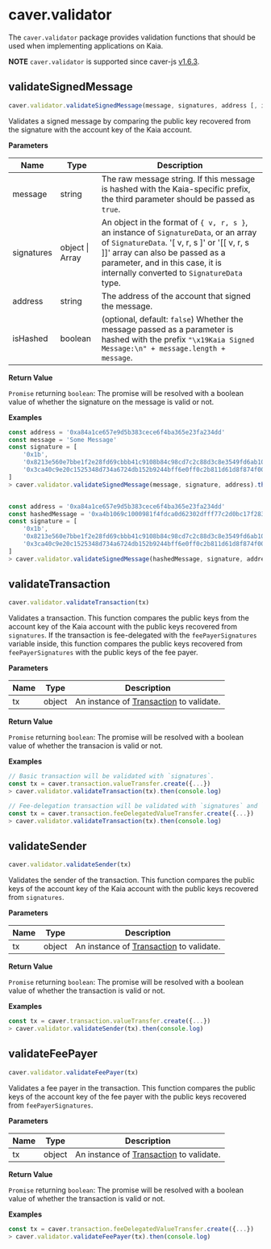 # caver.validator

The `caver.validator` package provides validation functions that should be used when implementing applications on Kaia.

**NOTE** `caver.validator` is supported since caver-js [v1.6.3](https://www.npmjs.com/package/caver-js/v/1.6.3).

## validateSignedMessage <a href="#validatesignedmessage" id="validatesignedmessage"></a>

```javascript
caver.validator.validateSignedMessage(message, signatures, address [, isHashed])
```

Validates a signed message by comparing the public key recovered from the signature with the account key of the Kaia account.

**Parameters**

| Name       | Type              | Description                                                                                                                                                                                                                                                                                                                                                                                                                                                 |
| ---------- | ----------------- | ----------------------------------------------------------------------------------------------------------------------------------------------------------------------------------------------------------------------------------------------------------------------------------------------------------------------------------------------------------------------------------------------------------------------------------------------------------- |
| message    | string            | The raw message string. If this message is hashed with the Kaia-specific prefix, the third parameter should be passed as `true`.                                                                                                                                                                                                                                                                                            |
| signatures | object \\| Array | An object in the format of `{ v, r, s }`, an instance of `SignatureData`, or an array of `SignatureData`. '\[ v, r, s ]' or '\[\[ v, r, s ]]' array can also be passed as a parameter, and in this case, it is internally converted to `SignatureData` type. |
| address    | string            | The address of the account that signed the message.                                                                                                                                                                                                                                                                                                                                                                                         |
| isHashed   | boolean           | (optional, default: `false`) Whether the message passed as a parameter is hashed with the prefix `"\x19Kaia Signed Message:\n" + message.length + message`.                                                                                                                                                                                                                                            |

**Return Value**

`Promise` returning `boolean`: The promise will be resolved with a boolean value of whether the signature on the message is valid or not.

**Examples**

```javascript
const address = '0xa84a1ce657e9d5b383cece6f4ba365e23fa234dd'
const message = 'Some Message'
const signature = [
	'0x1b',
	'0x8213e560e7bbe1f2e28fd69cbbb41c9108b84c98cd7c2c88d3c8e3549fd6ab10',
	'0x3ca40c9e20c1525348d734a6724db152b9244bff6e0ff0c2b811d61d8f874f00',
]
> caver.validator.validateSignedMessage(message, signature, address).then(console.log)


const address = '0xa84a1ce657e9d5b383cece6f4ba365e23fa234dd'
const hashedMessage = '0xa4b1069c1000981f4fdca0d62302dfff77c2d0bc17f283d961e2dc5961105b18'
const signature = [
	'0x1b',
	'0x8213e560e7bbe1f2e28fd69cbbb41c9108b84c98cd7c2c88d3c8e3549fd6ab10',
	'0x3ca40c9e20c1525348d734a6724db152b9244bff6e0ff0c2b811d61d8f874f00',
]
> caver.validator.validateSignedMessage(hashedMessage, signature, address, true).then(console.log)
```

## validateTransaction <a href="#validatetransaction" id="validatetransaction"></a>

```javascript
caver.validator.validateTransaction(tx)
```

Validates a transaction. This function compares the public keys from the account key of the Kaia account with the public keys recovered from `signatures`. If the transaction is fee-delegated with the `feePayerSignatures` variable inside, this function compares the public keys recovered from `feePayerSignatures` with the public keys of the fee payer.

**Parameters**

| Name | Type   | Description                                                                                               |
| ---- | ------ | --------------------------------------------------------------------------------------------------------- |
| tx   | object | An instance of [Transaction](./caver-transaction/caver-transaction.md#class) to validate. |

**Return Value**

`Promise` returning `boolean`: The promise will be resolved with a boolean value of whether the transacion is valid or not.

**Examples**

```javascript
// Basic transaction will be validated with `signatures`.
const tx = caver.transaction.valueTransfer.create({...})
> caver.validator.validateTransaction(tx).then(console.log)

// Fee-delegation transaction will be validated with `signatures` and `feePayerSignatures`.
const tx = caver.transaction.feeDelegatedValueTransfer.create({...})
> caver.validator.validateTransaction(tx).then(console.log)
```

## validateSender <a href="#validatesender" id="validatesender"></a>

```javascript
caver.validator.validateSender(tx)
```

Validates the sender of the transaction. This function compares the public keys of the account key of the Kaia account with the public keys recovered from `signatures`.

**Parameters**

| Name | Type   | Description                                                                                               |
| ---- | ------ | --------------------------------------------------------------------------------------------------------- |
| tx   | object | An instance of [Transaction](./caver-transaction/caver-transaction.md#class) to validate. |

**Return Value**

`Promise` returning `boolean`: The promise will be resolved with a boolean value of whether the transaction is valid or not.

**Examples**

```javascript
const tx = caver.transaction.valueTransfer.create({...})
> caver.validator.validateSender(tx).then(console.log)
```

## validateFeePayer <a href="#validatefeepayer" id="validatefeepayer"></a>

```javascript
caver.validator.validateFeePayer(tx)
```

Validates a fee payer in the transaction. This function compares the public keys of the account key of the fee payer with the public keys recovered from `feePayerSignatures`.

**Parameters**

| Name | Type   | Description                                                                                               |
| ---- | ------ | --------------------------------------------------------------------------------------------------------- |
| tx   | object | An instance of [Transaction](./caver-transaction/caver-transaction.md#class) to validate. |

**Return Value**

`Promise` returning `boolean`: The promise will be resolved with a boolean value of whether the transaction is valid or not.

**Examples**

```javascript
const tx = caver.transaction.feeDelegatedValueTransfer.create({...})
> caver.validator.validateFeePayer(tx).then(console.log)
```
